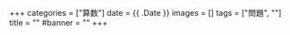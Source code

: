 +++
categories = ["算数"]
date = {{ .Date }}
images = []
tags = ["問題", ""]
title = ""
#banner = ""
+++


<!--more-->

